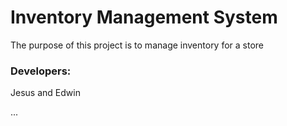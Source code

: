 # Inventory Management System
The purpose of this project is to manage inventory for a store

### Developers:
Jesus and Edwin

...
